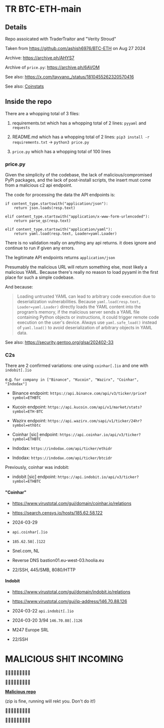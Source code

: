 # TR BTC-ETH-main

## Details

Repo assoicated with TraderTraitor and "Verity Stroud"

Taken from https://github.com/ashish6976/BTC-ETH on Aug 27 2024

Archive: https://archive.ph/AHYS7

Archive of `price.py`: https://archive.ph/6AVOM

See also: https://x.com/tayvano_/status/1810455262320570416

See also: [Coinstats](../hacks-and-thefts/coinstats.md)


## Inside the repo

There are a whopping total of 3 files:

1. requirements.txt which has a whopping total of 2 lines: `pyyaml` and `requests`

2. README.md which has a whopping total of 2 lines: `pip3 install -r requirements.txt` -> `python3 price.py`

3. `price.py` which has a whopping total of 100 lines


### price.py

Given the simplicity of the codebase, the lack of malicious/compromised PyPi packages, and the lack of post-install scripts, the insert must come from a malicious c2 api endpoint.

The code for processing the data the API endpoints is:

```
if content_type.startswith("application/json"):
    return json.loads(resp.text)

elif content_type.startswith("application/x-www-form-urlencoded"):
    return parse_qs(resp.text)

elif content_type.startswith("application/yaml"):
    return yaml.load(resp.text, Loader=yaml.Loader)
```

There is no validation really on anything any api returns. it does ignore and continue to run if given any errors.

The legitimate API endpoints returns `application/json`

Presumably the malicious URL will return something else, most likely a malicious YAML. Because there's really no reason to load pyyaml in the first place for such a simple codebase.

And because:

> Loading untrusted YAML can lead to arbitrary code execution due to deserialization vulnerabilities. Because `yaml.load(resp.text, Loader=yaml.Loader)` directly loads the YAML content into the program’s memory, if the malicious server sends a YAML file containing Python objects or instructions, it could trigger remote code execution on the user's device. Always use `yaml.safe_load()` instead of `yaml.load()` to avoid deserialization of arbitrary objects in YAML data.

See also: https://security.gentoo.org/glsa/202402-33


### C2s

There are 2 confirmed variations: one using `coinhar[.]io` and one with `indobit[.]io`

e.g. `for company in ["Binance", "Kucoin", "Wazirx", "Coinhar", "Indodax"]`

- Binance endpoint: `https://api.binance.com/api/v3/ticker/price?symbol=ETHBTC`

- Kucoin endpoint: `https://api.kucoin.com/api/v1/market/stats?symbol=ETH-BTC`

- Wazirx endpoint: `https://api.wazirx.com/sapi/v1/ticker/24hr?symbol=ethbtc`

- Coinhar [sic] endpoint: `https://api.coinhar.io/api/v3/ticker?symbol=ETHBTC`

- Indodax: `https://indodax.com/api/ticker/ethidr`

- Indodax: `https://indodax.com/api/ticker/btcidr`

Previously, coinhar was indobit:

- indobit [sic] endpoint: `https://api.indobit.io/api/v3/ticker?symbol=ETHBTC`


#### "Coinhar"

- https://www.virustotal.com/gui/domain/coinhar.io/relations

- https://search.censys.io/hosts/185.62.58.122

- 2024-03-29

- `api.coinhar[.]io`

- `185.62.58[.]122`

- Snel.com, NL

- Reverse DNS bastion01.eu-west-03.hoolia.eu

- 22/SSH, 445/SMB, 8080/HTTP


#### Indobit

- https://www.virustotal.com/gui/domain/indobit.io/relations

- https://www.virustotal.com/gui/ip-address/146.70.88.126

- 2024-03-22 `api.indobit[.]io`

- 2024-03-20 3/94 `146.70.88[.]126`

- M247 Europe SRL

- 22/SSH


# MALICIOUS SHIT INCOMING 

🚨🚨🚨🚨🚨🚨🚨🚨🚨

🚨🚨🚨🚨🚨🚨🚨🚨🚨

**[Malicious repo](./TR_MALICIOUS_BTC-ETH-main.zip)**

(zip is fine, running will rekt you. Don't do it!)

🚨🚨🚨🚨🚨🚨🚨🚨🚨

🚨🚨🚨🚨🚨🚨🚨🚨🚨
